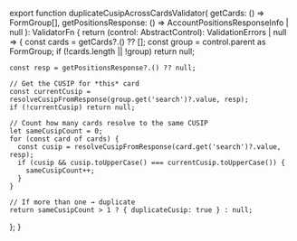 export function duplicateCusipAcrossCardsValidator(
  getCards: () => FormGroup[],
  getPositionsResponse: () => AccountPositionsResponseInfo | null
): ValidatorFn {
  return (control: AbstractControl): ValidationErrors | null => {
    const cards = getCards?.() ?? [];
    const group = control.parent as FormGroup;
    if (!cards.length || !group) return null;

    const resp = getPositionsResponse?.() ?? null;

    // Get the CUSIP for *this* card
    const currentCusip = resolveCusipFromResponse(group.get('search')?.value, resp);
    if (!currentCusip) return null;

    // Count how many cards resolve to the same CUSIP
    let sameCusipCount = 0;
    for (const card of cards) {
      const cusip = resolveCusipFromResponse(card.get('search')?.value, resp);
      if (cusip && cusip.toUpperCase() === currentCusip.toUpperCase()) {
        sameCusipCount++;
      }
    }

    // If more than one → duplicate
    return sameCusipCount > 1 ? { duplicateCusip: true } : null;
  };
}